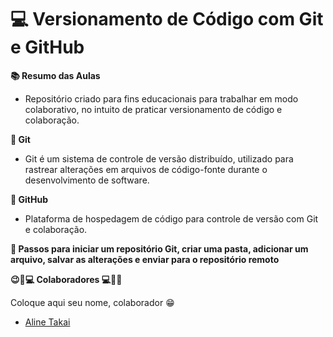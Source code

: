 # 💻 Versionamento de Código com Git e GitHub
**📚 Resumo das Aulas**
- Repositório criado para fins educacionais para trabalhar em modo colaborativo, no intuito de praticar versionamento de código e colaboração.

**🚨 Git**
- Git é um sistema de controle de versão distribuído, utilizado para rastrear alterações em arquivos de código-fonte durante o desenvolvimento de software.

**🚨 GitHub**
- Plataforma de hospedagem de código para controle de versão com Git e colaboração.

**🚨 Passos para iniciar um repositório Git, criar uma pasta, adicionar um arquivo, salvar as alterações e enviar para o repositório remoto**

**😉🚀💻 Colaboradores 💻🚀😉**

Coloque aqui seu nome, colaborador 😁

- [Aline Takai](https://github.com/alinetakai)
